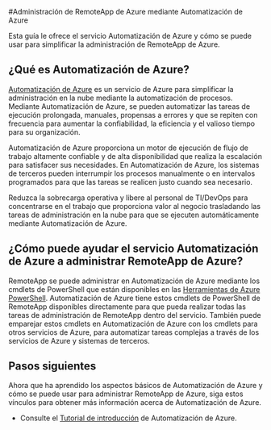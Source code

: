 <properties
	pageTitle="Administración de Azure RemoteApp mediante Automatización de Azure | Microsoft Azure"
	description="Obtenga información acerca de cómo puede usarse el servicio Automatización de Azure para administrar RemoteApp de Azure."
	services="automation"
	documentationCenter=""
	authors="csand-msft"
	manager="eamono"
	editor=""/>

<tags
	ms.service="automation"
	ms.workload="tbd"
	ms.tgt_pltfrm="na"
	ms.devlang="na"
	ms.topic="article"
	ms.date="01/07/2016"
	ms.author="csand"/>



#Administración de RemoteApp de Azure mediante Automatización de Azure

Esta guía le ofrece el servicio Automatización de Azure y cómo se puede usar para simplificar la administración de RemoteApp de Azure.

## ¿Qué es Automatización de Azure?

[Automatización de Azure](https://azure.microsoft.com/services/automation/) es un servicio de Azure para simplificar la administración en la nube mediante la automatización de procesos. Mediante Automatización de Azure, se pueden automatizar las tareas de ejecución prolongada, manuales, propensas a errores y que se repiten con frecuencia para aumentar la confiabilidad, la eficiencia y el valioso tiempo para su organización.

Automatización de Azure proporciona un motor de ejecución de flujo de trabajo altamente confiable y de alta disponibilidad que realiza la escalación para satisfacer sus necesidades. En Automatización de Azure, los sistemas de terceros pueden interrumpir los procesos manualmente o en intervalos programados para que las tareas se realicen justo cuando sea necesario.

Reduzca la sobrecarga operativa y libere al personal de TI/DevOps para concentrarse en el trabajo que proporciona valor al negocio trasladando las tareas de administración en la nube para que se ejecuten automáticamente mediante Automatización de Azure.


## ¿Cómo puede ayudar el servicio Automatización de Azure a administrar RemoteApp de Azure?

RemoteApp se puede administrar en Automatización de Azure mediante los cmdlets de PowerShell que están disponibles en las [Herramientas de Azure PowerShell](https://msdn.microsoft.com/library/azure/jj156055.aspx). Automatización de Azure tiene estos cmdlets de PowerShell de RemoteApp disponibles directamente para que pueda realizar todas las tareas de administración de RemoteApp dentro del servicio. También puede emparejar estos cmdlets en Automatización de Azure con los cmdlets para otros servicios de Azure, para automatizar tareas complejas a través de los servicios de Azure y sistemas de terceros.


## Pasos siguientes

Ahora que ha aprendido los aspectos básicos de Automatización de Azure y cómo se puede usar para administrar RemoteApp de Azure, siga estos vínculos para obtener más información acerca de Automatización de Azure.

* Consulte el [Tutorial de introducción](../automation-create-runbook-from-samples.md) de Automatización de Azure.

<!---HONumber=AcomDC_0128_2016-->